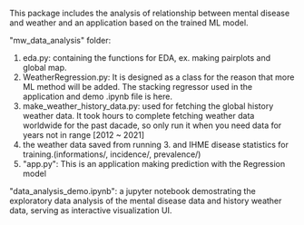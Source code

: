 This package includes 
the analysis of relationship between mental disease and weather 
and an application based on the trained ML model.

"mw_data_analysis" folder:
1. eda.py: containing the functions for EDA, ex. making pairplots and global map.
2. WeatherRegression.py: It is designed as a class for the reason that more ML method will be added. The stacking regressor used in the application and demo .ipynb file is here.
3. make_weather_history_data.py: used for fetching the global history weather data. It took hours to complete fetching weather data worldwide for the past dacade, so only run it when you need data for years not in range [2012 ~ 2021]
4. the weather data saved from running 3. and IHME disease statistics for training.(informations/, incidence/, prevalence/)
5. "app.py": This is an application making prediction with the Regression model 

"data_analysis_demo.ipynb": a jupyter notebook demostrating the exploratory data analysis of the mental disease data and history weather data, serving as interactive visualization UI.
